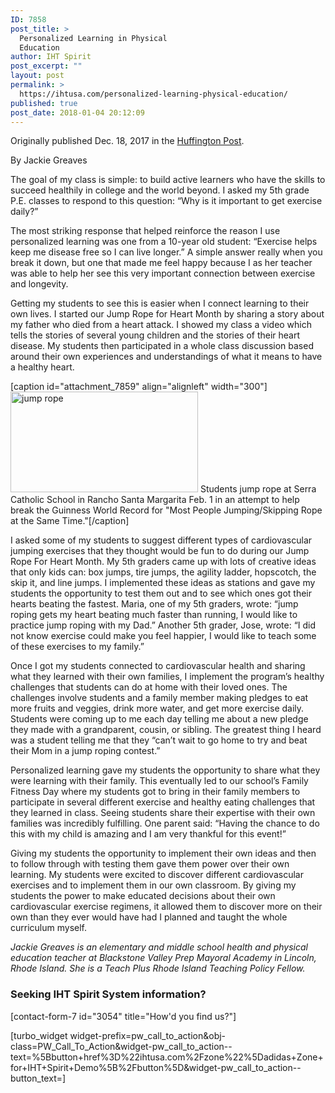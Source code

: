 ```yaml
---
ID: 7858
post_title: >
  Personalized Learning in Physical
  Education
author: IHT Spirit
post_excerpt: ""
layout: post
permalink: >
  https://ihtusa.com/personalized-learning-physical-education/
published: true
post_date: 2018-01-04 20:12:09
---
```

Originally published Dec. 18, 2017 in the <a href="https://www.huffingtonpost.com/entry/personalized-learning-in-physical-education_us_5a37d25ee4b0e1b4472ae846">Huffington Post</a>.
<p class="content-list-component bn-content-list-text yr-content-list-text text" data-beacon="{&quot;p&quot;:{&quot;mnid&quot;:&quot;citation&quot;}}" data-beacon-parsed="true" data-rapid-cpos="1" data-rapid-subsec="paragraph" data-rapid-parsed="subsec">By Jackie Greaves</p>
<p class="content-list-component bn-content-list-text yr-content-list-text text" data-beacon="{&quot;p&quot;:{&quot;mnid&quot;:&quot;citation&quot;}}" data-beacon-parsed="true" data-rapid-cpos="2" data-rapid-subsec="paragraph" data-rapid-parsed="subsec">The goal of my class is simple: to build active learners who have the skills to succeed healthily in college and the world beyond. I asked my 5th grade P.E. classes to respond to this question: “Why is it important to get exercise daily?”</p>
<p class="content-list-component bn-content-list-text yr-content-list-text text" data-beacon="{&quot;p&quot;:{&quot;mnid&quot;:&quot;citation&quot;}}" data-beacon-parsed="true" data-rapid-cpos="2" data-rapid-subsec="paragraph" data-rapid-parsed="subsec">The most striking response that helped reinforce the reason I use personalized learning was one from a 10-year old student: “Exercise helps keep me disease free so I can live longer.” A simple answer really when you break it down, but one that made me feel happy because I as her teacher was able to help her see this very important connection between exercise and longevity.</p>
<p class="content-list-component bn-content-list-text yr-content-list-text text" data-beacon="{&quot;p&quot;:{&quot;mnid&quot;:&quot;citation&quot;}}" data-beacon-parsed="true" data-rapid-cpos="3" data-rapid-subsec="paragraph" data-rapid-parsed="subsec">Getting my students to see this is easier when I connect learning to their own lives. I started our Jump Rope for Heart Month by sharing a story about my father who died from a heart attack. I showed my class a video which tells the stories of several young children and the stories of their heart disease. My students then participated in a whole class discussion based around their own experiences and understandings of what it means to have a healthy heart.<!--more--></p>


[caption id="attachment_7859" align="alignleft" width="300"]<a href="https://ihtusa.com/wp-content/uploads/2018/01/jumprope.jpg"><img class="wp-image-7859 size-medium" src="https://ihtusa.com/wp-content/uploads/2018/01/jumprope-300x161.jpg" alt="jump rope" width="300" height="161" /></a> Students jump rope at Serra Catholic School in Rancho Santa Margarita Feb. 1 in an attempt to help break the Guinness World Record for "Most People Jumping/Skipping Rope at the Same Time."[/caption]
<p class="content-list-component bn-content-list-text yr-content-list-text text" data-beacon="{&quot;p&quot;:{&quot;mnid&quot;:&quot;citation&quot;}}" data-beacon-parsed="true" data-rapid-cpos="4" data-rapid-subsec="paragraph" data-rapid-parsed="subsec">I asked some of my students to suggest different types of cardiovascular jumping exercises that they thought would be fun to do during our Jump Rope For Heart Month. My 5th graders came up with lots of creative ideas that only kids can: box jumps, tire jumps, the agility ladder, hopscotch, the skip it, and line jumps. I implemented these ideas as stations and gave my students the opportunity to test them out and to see which ones got their hearts beating the fastest. Maria, one of my 5th graders, wrote: “jump roping gets my heart beating much faster than running, I would like to practice jump roping with my Dad.” Another 5th grader, Jose, wrote: “I did not know exercise could make you feel happier, I would like to teach some of these exercises to my family.”</p>
<p id="inline-newsletter_placeholder">Once I got my students connected to cardiovascular health and sharing what they learned with their own families, I implement the program’s healthy challenges that students can do at home with their loved ones. The challenges involve students and a family member making pledges to eat more fruits and veggies, drink more water, and get more exercise daily. Students were coming up to me each day telling me about a new pledge they made with a grandparent, cousin, or sibling. The greatest thing I heard was a student telling me that they “can’t wait to go home to try and beat their Mom in a jump roping contest.”</p>
<p class="content-list-component bn-content-list-text yr-content-list-text text" data-beacon="{&quot;p&quot;:{&quot;mnid&quot;:&quot;citation&quot;}}" data-beacon-parsed="true" data-rapid-cpos="6" data-rapid-subsec="paragraph" data-rapid-parsed="subsec">Personalized learning gave my students the opportunity to share what they were learning with their family. This eventually led to our school’s Family Fitness Day where my students got to bring in their family members to participate in several different exercise and healthy eating challenges that they learned in class. Seeing students share their expertise with their own families was incredibly fulfilling. One parent said: “Having the chance to do this with my child is amazing and I am very thankful for this event!”</p>
<p class="content-list-component bn-content-list-text yr-content-list-text text" data-beacon="{&quot;p&quot;:{&quot;mnid&quot;:&quot;citation&quot;}}" data-beacon-parsed="true" data-rapid-cpos="7" data-rapid-subsec="paragraph" data-rapid-parsed="subsec">Giving my students the opportunity to implement their own ideas and then to follow through with testing them gave them power over their own learning. My students were excited to discover different cardiovascular exercises and to implement them in our own classroom. By giving my students the power to make educated decisions about their own cardiovascular exercise regimens, it allowed them to discover more on their own than they ever would have had I planned and taught the whole curriculum myself.</p>
<p class="content-list-component bn-content-list-text yr-content-list-text text" data-beacon="{&quot;p&quot;:{&quot;mnid&quot;:&quot;citation&quot;}}" data-beacon-parsed="true" data-rapid-cpos="8" data-rapid-subsec="paragraph" data-rapid-parsed="subsec"><em>Jackie Greaves is an elementary and middle school health and physical education teacher at Blackstone Valley Prep Mayoral Academy in Lincoln, Rhode Island. She is a Teach Plus Rhode Island Teaching Policy Fellow.</em></p>

<h3 class="article-newsletter-signup">Seeking IHT Spirit System information?</h3>
<p class="article-newsletter-signup">[contact-form-7 id="3054" title="How'd you find us?"]</p>
[turbo_widget widget-prefix=pw_call_to_action&obj-class=PW_Call_To_Action&widget-pw_call_to_action--text=%5Bbutton+href%3D%22ihtusa.com%2Fzone%22%5Dadidas+Zone+for+IHT+Spirit+Demo%5B%2Fbutton%5D&widget-pw_call_to_action--button_text=]
